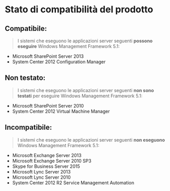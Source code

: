 # <a name="product-compatibility-status"></a>Stato di compatibilità del prodotto

## <a name="compatible"></a>Compatibile:
> I sistemi che eseguono le applicazioni server seguenti **possono eseguire** Windows Management Framework 5.1:

- Microsoft SharePoint Server 2013
- System Center 2012 Configuration Manager

## <a name="not-tested"></a>Non testato:
> I sistemi che eseguono le applicazioni server seguenti **non sono testati** per eseguire Windows Management Framework 5.1:

- Microsoft SharePoint Server 2010
- System Center 2012 Virtual Machine Manager

## <a name="incompatible"></a>Incompatibile:
> I sistemi che eseguono le applicazioni server seguenti **non eseguono** Windows Management Framework 5.1:

- Microsoft Exchange Server 2013
- Microsoft Exchange Server 2010 SP3
- Skype for Business Server 2015
- Microsoft Lync Server 2013
- Microsoft Lync Server 2010
- System Center 2012 R2 Service Management Automation

